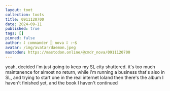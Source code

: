 ```yaml
---
layout: toot
collection: toots
title: 0911120700
date: 2024-09-11
published: true
tags: []
pinned: false
author: ⸸ commander ░ nova ⸸ :~$
avatar: /img/avatar/daemon.jpeg
mastodon: https://mastodon.online/@cmdr_nova/0911120700
---
```


yeah, decided i'm just going to keep my SL city shuttered. it's too much maintanence for almost no return, while i'm running a business that's also in SL, and trying to start one in the real internet loland then there's the album I haven't finished yet, and the book I haven't continued
